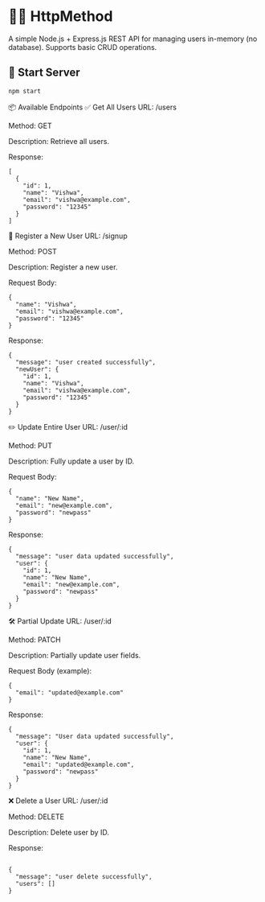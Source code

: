# 🧑‍💻 HttpMethod

A simple Node.js + Express.js REST API for managing users in-memory (no database). Supports basic CRUD operations.

## 🚀 Start Server

```bash
npm start

```
📦 Available Endpoints
✅ Get All Users
URL: /users

Method: GET

Description: Retrieve all users.

Response:

```
[
  {
    "id": 1,
    "name": "Vishwa",
    "email": "vishwa@example.com",
    "password": "12345"
  }
]
```

📝 Register a New User
URL: /signup

Method: POST

Description: Register a new user.

Request Body:

```
{
  "name": "Vishwa",
  "email": "vishwa@example.com",
  "password": "12345"
}
```
Response: 
```
{
  "message": "user created successfully",
  "newUser": {
    "id": 1,
    "name": "Vishwa",
    "email": "vishwa@example.com",
    "password": "12345"
  }
}

```

✏️ Update Entire User
URL: /user/:id

Method: PUT

Description: Fully update a user by ID.

Request Body:
```
{
  "name": "New Name",
  "email": "new@example.com",
  "password": "newpass"
}

```

Response:

```
{
  "message": "user data updated successfully",
  "user": {
    "id": 1,
    "name": "New Name",
    "email": "new@example.com",
    "password": "newpass"
  }
}

```

🛠️ Partial Update
URL: /user/:id

Method: PATCH

Description: Partially update user fields.

Request Body (example):

```
{
  "email": "updated@example.com"
}

```

Response:

```
{
  "message": "User data updated successfully",
  "user": {
    "id": 1,
    "name": "New Name",
    "email": "updated@example.com",
    "password": "newpass"
  }
}

```
❌ Delete a User
URL: /user/:id

Method: DELETE

Description: Delete user by ID.

Response:


```

{
  "message": "user delete successfully",
  "users": []
}

```
